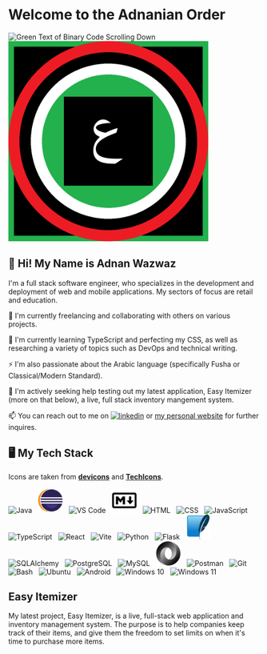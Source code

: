 # Welcome to the Adnanian Order
![Green Text of Binary Code Scrolling Down](https://media.giphy.com/media/V4NSR1NG2p0KeJJyr5/giphy.gif?cid=790b7611qmp53avtx9ieiy4t8ur07doqfj9xojqy5om9ec7x&ep=v1_gifs_search&rid=giphy.gif&ct=g)
<img src="./images/Adnanian%20Flag%202024%20-%20Death.png" alt="Flag of Adnan" width="400" height="400"/>

## 👋 Hi! My Name is Adnan Wazwaz

I'm a full stack software engineer, who specializes in the development and deployment of web and mobile applications. My sectors of focus are retail and education.

🔭 I'm currently freelancing and collaborating with others on various projects.

🌱 I'm currently learning TypeScript and perfecting my CSS, as well as researching a variety of topics such as DevOps and technical writing.

⚡ I'm also passionate about the Arabic language (specifically Fusha or Classical/Modern Standard).

🤔 I'm actively seeking help testing out my latest application, Easy Itemizer (more on that below), a live, full stack inventory mangement system.

📫 You can reach out to me on [<img alt="linkedin" src="https://img.shields.io/badge/LinkedIn-0077B5?style=for-the-badge&logo=linkedin&logoColor=white" />](https://www.linkedin.com/in/adnan-wazwaz-09aa1b2b7/) or [my personal website](https://adnan-wazwaz.netlify.app/) for further inquires.

## 🖥️ My Tech Stack

Icons are taken from **[devicons](https://devicons.railway.app/)** and **[TechIcons](https://techicons.dev/?search=j)**.

<div>
  <img src="https://devicons.railway.app/i/java.svg" alt="Java" width="50" height="50"/>
  &nbsp;
  <img src="./assets/Eclipse IDE.svg" alt="Eclipse IDE" width="50" height="50"/>
  &nbsp;
  <img src="https://devicons.railway.app/i/visual-studio-code.svg" alt="VS Code" width="50" height="50"/>
  &nbsp;
  <img src="./assets/Markdown.svg" alt="Markdown" width="50" height="50"/>
  &nbsp;
  <img src="https://devicons.railway.app/i/html5.svg" alt="HTML" width="50" height="50"/>
  &nbsp;
  <img src="https://devicons.railway.app/i/css3.svg" alt="CSS" width="50" height="50"/>
  &nbsp;

  <img src="https://devicons.railway.app/i/javascript.svg" alt="JavaScript" width="50" height="50"/>
  &nbsp;
  <img src="https://devicons.railway.app/i/typescript.svg" alt="TypeScript" width="50" height="50"/>
  &nbsp;
  <img src="https://devicons.railway.app/i/react.svg" alt="React" width="50" height="50"/>
  &nbsp;
  <img src="https://devicons.railway.app/i/vitejs.svg" alt="Vite" width="50" height="50"/>
  &nbsp;
  <img src="https://devicons.railway.app/i/python.svg" alt="Python" width="50" height="50"/>
  &nbsp;
  <img src="https://devicons.railway.app/i/flask-dark.svg" alt="Flask" width="50" height="50"/>
  &nbsp;

  
  <img src="/assets/SQLite.svg" alt="SQLite" width="50" height="50"/>
  &nbsp;
  <img src="https://devicons.railway.app/i/sqlalchemy.svg" alt="SQLAlchemy" width="50" height="50"/>
  &nbsp;
  <img src="https://devicons.railway.app/i/postgresql.svg" alt="PostgreSQL" width="50" height="50"/>
  &nbsp;
  <img src="https://devicons.railway.app/i/mysql.svg" alt="MySQL" width="50" height="50"/>
  &nbsp;
  <img src="./assets/JSON.svg" alt="JSON" width="50" height="50"/>
  &nbsp;
  <img src="https://devicons.railway.app/i/postman.svg" alt="Postman" width="50" height="50"/>
  &nbsp;
 

  <img src="https://devicons.railway.app/i/git.svg" alt="Git" width="50" height="50"/>
  &nbsp;
  <img src="https://devicons.railway.app/i/bash.svg" alt="Bash" width="50" height="50"/>
  &nbsp;
  <img src="https://devicons.railway.app/i/ubuntu.svg" alt="Ubuntu" width="50" height="50"/>
  &nbsp;
  <img src="https://devicons.railway.app/i/android.svg" alt="Android" width="50" height="50"/>
  &nbsp;
  <img src="https://devicons.railway.app/i/windows10.svg" alt="Windows 10" width="50" height="50"/>
  &nbsp;
  <img src="https://devicons.railway.app/i/w11.svg" alt="Windows 11" width="50" height="50"/>
  &nbsp;
</div>

## Easy Itemizer

My latest project, Easy Itemizer, is a live, full-stack web application and inventory management system. The purpose is to help companies keep track of their items, and give them the freedom to set limits on when it's time to purchase more items.

[](https://www.easyitemizer.com/)


